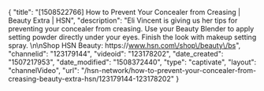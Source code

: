 {
    "title": "[1508522766] How to Prevent Your Concealer from Creasing | Beauty Extra | HSN",
    "description": "Eli Vincent is giving us her tips for preventing your concealer from creasing. Use your Beauty Blender to apply setting powder directly under your eyes. Finish the look with makeup setting spray. \n\nShop HSN Beauty: https:\/\/www.hsn.com\/shop\/beauty\/bs",
    "channelid": "123179144",
    "videoid": "123178202",
    "date_created": "1507217953",
    "date_modified": "1508372440",
    "type": "captivate",
    "layout": "channelVideo",
    "url": "\/hsn-network\/how-to-prevent-your-concealer-from-creasing-beauty-extra-hsn\/123179144-123178202"
}